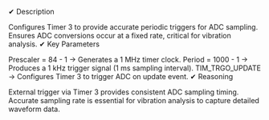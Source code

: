 ✔ Description

Configures Timer 3 to provide accurate periodic triggers for ADC sampling.
Ensures ADC conversions occur at a fixed rate, critical for vibration analysis.
✔ Key Parameters

Prescaler = 84 - 1 → Generates a 1 MHz timer clock.
Period = 1000 - 1 → Produces a 1 kHz trigger signal (1 ms sampling interval).
TIM_TRGO_UPDATE → Configures Timer 3 to trigger ADC on update event.
✔ Reasoning

External trigger via Timer 3 provides consistent ADC sampling timing.
Accurate sampling rate is essential for vibration analysis to capture detailed waveform data.